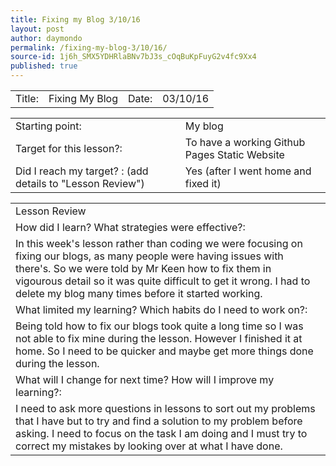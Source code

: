 ```yaml
---
title: Fixing my Blog 3/10/16
layout: post
author: daymondo
permalink: /fixing-my-blog-3/10/16/
source-id: 1j6h_SMX5YDHRlaBNv7bJ3s_cOqBuKpFuyG2v4fc9Xx4
published: true
---
```

<table>
  <tr>
    <td>Title:</td>
    <td> Fixing My Blog</td>
    <td>Date:</td>
    <td> 03/10/16 </td>
  </tr>
</table>


<table>
  <tr>
    <td>Starting point:</td>
    <td> My blog</td>
  </tr>
  <tr>
    <td>Target for this lesson?:</td>
    <td> To have a working Github Pages Static Website</td>
  </tr>
  <tr>
    <td>Did I reach my target? :
(add details to "Lesson Review")</td>
    <td> Yes (after I went home and fixed it)</td>
  </tr>
</table>


<table>
  <tr>
    <td>Lesson Review</td>
  </tr>
  <tr>
    <td> How did I learn? What strategies were effective?:</td>
  </tr>
  <tr>
    <td> In this week's lesson rather than coding we were focusing on fixing our blogs, as many people were having issues with there's. So we were told by Mr Keen how to fix them in vigourous detail so it was quite difficult to get it wrong. I had to delete my blog many times before it started working.   </td>
  </tr>
  <tr>
    <td> What limited my learning? Which habits do I need to work on?:</td>
  </tr>
  <tr>
    <td> Being told how to fix our blogs took quite a long time so I was not able to fix mine during the lesson. However I finished it at home. So I need to be quicker and maybe get more things done during the lesson. </td>
  </tr>
  <tr>
    <td> What will I change for next time? How will I improve my learning?:</td>
  </tr>
  <tr>
    <td> I need to ask more questions in lessons to sort out my problems that I have but to try and find a solution to my problem before asking. I need to focus on the task I am doing and I must try to correct my mistakes by looking over at what I have done.</td>
  </tr>
</table>


